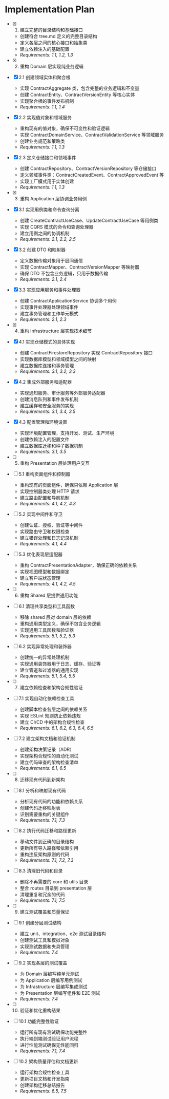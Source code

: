 # Implementation Plan

- [x] 1. 建立完整的目录结构和基础接口








  - 创建符合 tree.md 定义的完整目录结构
  - 定义各层之间的核心接口和抽象类
  - 建立依赖注入的基础配置
  - _Requirements: 1.1, 1.2, 1.3_

- [x] 2. 重构 Domain 层实现纯业务逻辑




- [x] 2.1 创建领域实体和聚合根




  - 实现 ContractAggregate 类，包含完整的业务逻辑和不变量
  - 创建 ContractEntity、ContractVersionEntity 等核心实体
  - 实现聚合根的事件发布机制
  - _Requirements: 1.1, 1.4_


- [x] 2.2 实现值对象和领域服务

  - 重构现有的值对象，确保不可变性和验证逻辑
  - 实现 ContractDomainService、ContractValidationService 等领域服务
  - 创建业务规范和策略类
  - _Requirements: 1.1, 1.3_

- [x] 2.3 定义仓储接口和领域事件


  - 创建 ContractRepository、ContractVersionRepository 等仓储接口
  - 定义领域事件类：ContractCreatedEvent、ContractApprovedEvent 等
  - 实现工厂模式用于实体创建
  - _Requirements: 1.1, 1.3_

- [x] 3. 重构 Application 层协调业务用例




- [x] 3.1 实现用例类和命令查询分离


  - 创建 CreateContractUseCase、UpdateContractUseCase 等用例类
  - 实现 CQRS 模式的命令和查询处理器
  - 建立用例之间的协调机制
  - _Requirements: 2.1, 2.2, 2.5_

- [x] 3.2 创建 DTO 和映射器


  - 定义数据传输对象用于层间通信
  - 实现 ContractMapper、ContractVersionMapper 等映射器
  - 确保 DTO 不包含业务逻辑，只用于数据传输
  - _Requirements: 2.1, 2.4_

- [x] 3.3 实现应用服务和事件处理器


  - 创建 ContractApplicationService 协调多个用例
  - 实现事件处理器处理领域事件
  - 建立事务管理和工作单元模式
  - _Requirements: 2.1, 2.3_

- [x] 4. 重构 Infrastructure 层实现技术细节




- [x] 4.1 实现仓储模式的具体实现






  - 创建 ContractFirestoreRepository 实现 ContractRepository 接口
  - 实现数据库模型和领域模型之间的映射
  - 建立数据库连接和事务管理
  - _Requirements: 3.1, 3.2, 3.3_

- [x] 4.2 集成外部服务和适配器


  - 实现通知服务、审计服务等外部服务适配器
  - 创建消息队列和事件发布机制
  - 建立缓存和安全服务的实现
  - _Requirements: 3.1, 3.4, 3.5_

- [x] 4.3 配置管理和环境设置


  - 实现环境配置管理，支持开发、测试、生产环境
  - 创建依赖注入的配置文件
  - 建立数据库迁移和种子数据机制
  - _Requirements: 3.1, 3.5_

- [ ] 5. 重构 Presentation 层处理用户交互
- [ ] 5.1 重构页面组件和控制器
  - 重构现有的页面组件，确保只依赖 Application 层
  - 实现控制器类处理 HTTP 请求
  - 建立路由配置和导航机制
  - _Requirements: 4.1, 4.2, 4.3_

- [ ] 5.2 实现中间件和守卫
  - 创建认证、授权、验证等中间件
  - 实现路由守卫和权限检查
  - 建立错误处理和日志记录机制
  - _Requirements: 4.1, 4.4_

- [ ] 5.3 优化表现层适配器
  - 重构 ContractPresentationAdapter，确保正确的依赖关系
  - 实现视图模型和数据绑定
  - 建立客户端状态管理
  - _Requirements: 4.1, 4.2, 4.5_

- [ ] 6. 重构 Shared 层提供通用功能
- [ ] 6.1 清理共享类型和工具函数
  - 移除 shared 层对 domain 层的依赖
  - 重构通用类型定义，确保不包含业务逻辑
  - 实现通用工具函数和验证器
  - _Requirements: 5.1, 5.2, 5.3_

- [ ] 6.2 实现异常处理和装饰器
  - 创建统一的异常处理机制
  - 实现通用装饰器用于日志、缓存、验证等
  - 建立管道和过滤器的通用实现
  - _Requirements: 5.1, 5.4, 5.5_

- [ ] 7. 建立依赖检查和架构合规性验证
- [ ] 7.1 实现自动化依赖检查工具
  - 创建脚本检查各层之间的依赖关系
  - 实现 ESLint 规则防止依赖违规
  - 建立 CI/CD 中的架构合规性检查
  - _Requirements: 6.1, 6.2, 6.3, 6.4, 6.5_

- [ ] 7.2 建立架构文档和验证机制
  - 创建架构决策记录（ADR）
  - 实现架构合规性的自动化测试
  - 建立代码审查的架构检查清单
  - _Requirements: 6.1, 6.5_

- [ ] 8. 迁移现有代码到新架构
- [ ] 8.1 分析和映射现有代码
  - 分析现有代码的功能和依赖关系
  - 创建代码迁移映射表
  - 识别需要重构的关键组件
  - _Requirements: 7.1, 7.3_

- [ ] 8.2 执行代码迁移和路径更新
  - 移动文件到正确的目录结构
  - 更新所有导入路径和依赖引用
  - 重构违反架构原则的代码
  - _Requirements: 7.1, 7.2, 7.3_

- [ ] 8.3 清理旧代码和目录
  - 删除不再需要的 core 和 utils 目录
  - 整合 routes 目录到 presentation 层
  - 清理重复和冗余的代码
  - _Requirements: 7.1, 7.5_

- [ ] 9. 建立测试覆盖和质量保证
- [ ] 9.1 创建分层测试结构
  - 建立 unit、integration、e2e 测试目录结构
  - 创建测试工具和模拟对象
  - 实现测试数据和夹具管理
  - _Requirements: 7.4_

- [ ] 9.2 实现各层的测试覆盖
  - 为 Domain 层编写纯单元测试
  - 为 Application 层编写用例测试
  - 为 Infrastructure 层编写集成测试
  - 为 Presentation 层编写组件和 E2E 测试
  - _Requirements: 7.4_

- [ ] 10. 验证和优化重构结果
- [ ] 10.1 功能完整性验证
  - 运行所有现有测试确保功能完整性
  - 执行端到端测试验证用户流程
  - 进行性能测试确保无性能回归
  - _Requirements: 7.1, 7.4_

- [ ] 10.2 架构质量评估和文档更新
  - 运行架构合规性检查工具
  - 更新项目文档和开发指南
  - 创建架构迁移总结报告
  - _Requirements: 6.5, 7.5_